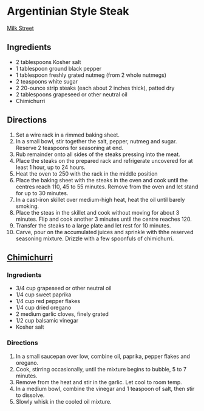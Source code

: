 # Argentinian Style Steak

[Milk Street](https://www.177milkstreet.com/recipes/grilled-oven-strip-steak-chimichurri-argentina)

## Ingredients

* 2 tablespoons Kosher salt
* 1 tablespoon ground black pepper
* 1 tablespoon freshly grated nutmeg (from 2 whole nutmegs)
* 2 teaspoons white sugar
* 2 20-ounce strip steaks (each about 2 inches thick), patted dry
* 2 tablespoons grapeseed or other neutral oil
* Chimichurri

## Directions
1. Set a wire rack in a rimmed baking sheet.
2. In a small bowl, stir together the salt, pepper, nutmeg and sugar.  Reserve 2 teaspoons for seasoning at end.
3. Rub remainder onto all sides of the steaks pressing into the meat.
4. Place the steaks on the prepared rack and refrigerate uncovered for at least 1 hour, up to 24 hours.
5. Heat the oven to 250 with the rack in the middle position
6. Place the baking sheet with the steaks in the oven and cook until the centres reach 110, 45 to 55 minutes.  Remove from the oven and let stand for up to 30 minutes.
7. In a cast-iron skillet over medium-high heat, heat the oil until barely smoking.
8. Place the steas in the skillet and cook without moving for about 3 minutes.  Flip and cook another 3 minutes until the centre reaches 120.
9. Transfer the steaks to a large plate and let rest for 10 minutes.
10. Carve, pour on the accumulated juices and sprinkle with thhe reserved seasoning mixture.  Drizzle with a few spoonfuls of chimichurri.

## [Chimichurri](#chimichurri)

### Ingredients
* 3/4 cup grapeseed or other neutral oil
* 1/4 cup sweet paprika
* 1/4 cup red pepper flakes
* 1/4 cup dried oregano
* 2 medium garlic cloves, finely grated
* 1/2 cup balsamic vinegar
* Kosher salt

### Directions
1. In a small saucepan over low, combine oil, paprika, pepper flakes and oregano.
2. Cook, stirring occasionally, until the mixture begins to bubble, 5 to 7 minutes.
3. Remove from the heat and stir in the garlic.  Let cool to room temp.
4. In a medium bowl, combine the vinegar and 1 teaspoon of salt, then stir to dissolve.
5. Slowly whisk in the cooled oil mixture.
